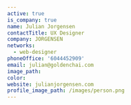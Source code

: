 ```yaml
---
active: true
is_company: true
name: Julian Jorgensen
contactTitle: UX Designer
company: JORGENSEN
networks:
  - web-designer
phoneOffice: '6044452909'
email: julian@goldenchai.com
image_path:
color:
website: julianjorgensen.com
profile_image_path: /images/person.png
---
```

